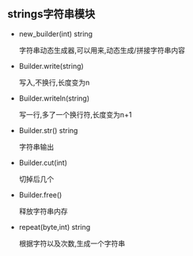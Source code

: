 ## strings字符串模块

- new_builder(int) string 

  字符串动态生成器,可以用来,动态生成/拼接字符串内容

- Builder.write(string) 

    写入,不换行,长度变为n

- Builder.writeln(string) 

    写一行,多了一个换行符,长度变为n+1

- Builder.str() string 

    字符串输出

- Builder.cut(int) 

    切掉后几个

- Builder.free() 

    释放字符串内存

- repeat(byte,int) string 

    根据字符以及次数,生成一个字符串


